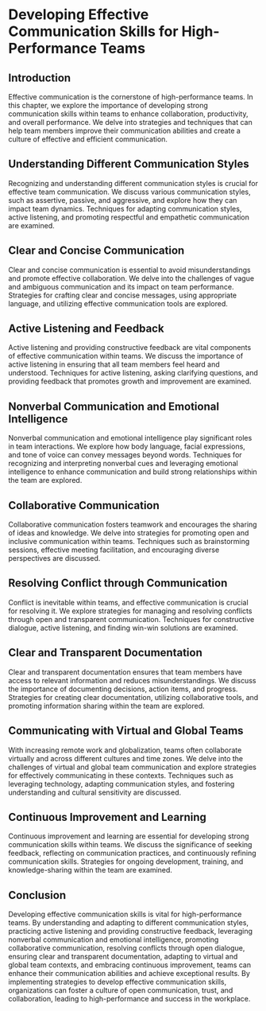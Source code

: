 # Developing Effective Communication Skills for High-Performance Teams

## Introduction

Effective communication is the cornerstone of high-performance teams. In this chapter, we explore the importance of developing strong communication skills within teams to enhance collaboration, productivity, and overall performance. We delve into strategies and techniques that can help team members improve their communication abilities and create a culture of effective and efficient communication.

## Understanding Different Communication Styles

Recognizing and understanding different communication styles is crucial for effective team communication. We discuss various communication styles, such as assertive, passive, and aggressive, and explore how they can impact team dynamics. Techniques for adapting communication styles, active listening, and promoting respectful and empathetic communication are examined.

## Clear and Concise Communication

Clear and concise communication is essential to avoid misunderstandings and promote effective collaboration. We delve into the challenges of vague and ambiguous communication and its impact on team performance. Strategies for crafting clear and concise messages, using appropriate language, and utilizing effective communication tools are explored.

## Active Listening and Feedback

Active listening and providing constructive feedback are vital components of effective communication within teams. We discuss the importance of active listening in ensuring that all team members feel heard and understood. Techniques for active listening, asking clarifying questions, and providing feedback that promotes growth and improvement are examined.

## Nonverbal Communication and Emotional Intelligence

Nonverbal communication and emotional intelligence play significant roles in team interactions. We explore how body language, facial expressions, and tone of voice can convey messages beyond words. Techniques for recognizing and interpreting nonverbal cues and leveraging emotional intelligence to enhance communication and build strong relationships within the team are explored.

## Collaborative Communication

Collaborative communication fosters teamwork and encourages the sharing of ideas and knowledge. We delve into strategies for promoting open and inclusive communication within teams. Techniques such as brainstorming sessions, effective meeting facilitation, and encouraging diverse perspectives are discussed.

## Resolving Conflict through Communication

Conflict is inevitable within teams, and effective communication is crucial for resolving it. We explore strategies for managing and resolving conflicts through open and transparent communication. Techniques for constructive dialogue, active listening, and finding win-win solutions are examined.

## Clear and Transparent Documentation

Clear and transparent documentation ensures that team members have access to relevant information and reduces misunderstandings. We discuss the importance of documenting decisions, action items, and progress. Strategies for creating clear documentation, utilizing collaborative tools, and promoting information sharing within the team are explored.

## Communicating with Virtual and Global Teams

With increasing remote work and globalization, teams often collaborate virtually and across different cultures and time zones. We delve into the challenges of virtual and global team communication and explore strategies for effectively communicating in these contexts. Techniques such as leveraging technology, adapting communication styles, and fostering understanding and cultural sensitivity are discussed.

## Continuous Improvement and Learning

Continuous improvement and learning are essential for developing strong communication skills within teams. We discuss the significance of seeking feedback, reflecting on communication practices, and continuously refining communication skills. Strategies for ongoing development, training, and knowledge-sharing within the team are examined.

## Conclusion

Developing effective communication skills is vital for high-performance teams. By understanding and adapting to different communication styles, practicing active listening and providing constructive feedback, leveraging nonverbal communication and emotional intelligence, promoting collaborative communication, resolving conflicts through open dialogue, ensuring clear and transparent documentation, adapting to virtual and global team contexts, and embracing continuous improvement, teams can enhance their communication abilities and achieve exceptional results. By implementing strategies to develop effective communication skills, organizations can foster a culture of open communication, trust, and collaboration, leading to high-performance and success in the workplace.
